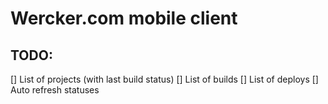 # Wercker.com mobile client

## TODO:

[] List of projects (with last build status)
[] List of builds
[] List of deploys
[] Auto refresh statuses